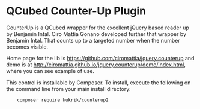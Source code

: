 # QCubed Counter-Up Plugin


CounterUp is a QCubed wrapper for the excellent jQuery based reader up by Benjamin Intal.
Ciro Mattia Gonano developed further that wrapper by Benjamin Intal.
That counts up to a targeted number when the number becomes visible.

Home page for the lib is https://github.com/ciromattia/jquery.counterup and demo is at
http://ciromattia.github.io/jquery.counterup/demo/index.html, where you can see example of use.

This control is installable by Composer. To install, execute the following on the command line from your main
install directory:
```
	composer require kukrik/counterup2
```    
